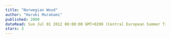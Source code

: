 ```yaml
---
title: "Norwegian Wood"
author: "Haruki Murakami"
published: 2000
dateRead: Sun Jul 01 2012 00:00:00 GMT+0200 (Central European Summer Time)
stars: 3
---
```


